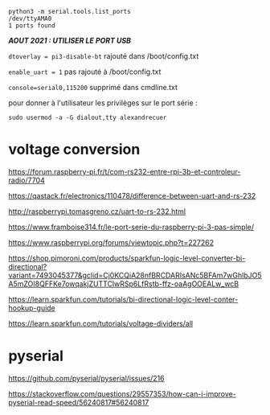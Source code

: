 ```
python3 -m serial.tools.list_ports
/dev/ttyAMA0        
1 ports found
```

***AOUT 2021 : UTILISER LE PORT USB***

`dtoverlay = pi3-disable-bt` rajouté dans /boot/config.txt

`enable_uart = 1` pas rajouté à /boot/config.txt

`console=serial0,115200` supprimé dans cmdline.txt

pour donner à l'utilisateur les privilèges sur le port série :

```
sudo usermod -a -G dialout,tty alexandrecuer
```

# voltage conversion

https://forum.raspberry-pi.fr/t/com-rs232-entre-rpi-3b-et-controleur-radio/7704

https://qastack.fr/electronics/110478/difference-between-uart-and-rs-232

http://raspberrypi.tomasgreno.cz/uart-to-rs-232.html

https://www.framboise314.fr/le-port-serie-du-raspberry-pi-3-pas-simple/

https://www.raspberrypi.org/forums/viewtopic.php?t=227262

https://shop.pimoroni.com/products/sparkfun-logic-level-converter-bi-directional?variant=7493045377&gclid=Cj0KCQiA28nfBRCDARIsANc5BFAm7wGhlbJO5A5mZOI8QFFKe7owqakjZUTTClwRSp6LfRstb-ffz-oaAgOOEALw_wcB

https://learn.sparkfun.com/tutorials/bi-directional-logic-level-conter-hookup-guide

https://learn.sparkfun.com/tutorials/voltage-dividers/all

# pyserial

https://github.com/pyserial/pyserial/issues/216

https://stackoverflow.com/questions/29557353/how-can-i-improve-pyserial-read-speed/56240817#56240817
